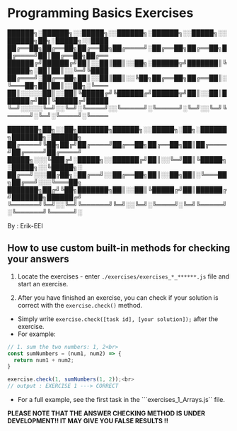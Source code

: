 # Programming Basics Exercises

██████╗░██████╗░░█████╗░░██████╗░██████╗░░█████╗░░██████╗██╗░█████╗░░████
██╔══██╗██╔══██╗██╔══██╗██╔════╝░██╔══██╗██╔══██╗██╔════╝██║██╔══██╗██╔══
██████╔╝██████╔╝██║░░██║██║░░██╗░██████╦╝███████║╚█████╗░██║██║░░╚═╝╚████
██╔═══╝░██╔══██╗██║░░██║██║░░╚██╗██╔══██╗██╔══██║░╚═══██╗██║██║░░██╗░╚═══
██║░░░░░██║░░██║╚█████╔╝╚██████╔╝██████╦╝██║░░██║██████╔╝██║╚█████╔╝█████
╚═╝░░░░░╚═╝░░╚═╝░╚════╝░░╚═════╝░╚═════╝░╚═╝░░╚═╝╚═════╝░╚═╝░╚════╝░╚════

███████╗██╗░░██╗███████╗██████╗░░█████╗░██╗░██████╗███████╗░██████╗
██╔════╝╚██╗██╔╝██╔════╝██╔══██╗██╔══██╗██║██╔════╝██╔════╝██╔════╝
█████╗░░░╚███╔╝░█████╗░░██████╔╝██║░░╚═╝██║╚█████╗░█████╗░░╚█████╗░
██╔══╝░░░██╔██╗░██╔══╝░░██╔══██╗██║░░██╗██║░╚═══██╗██╔══╝░░░╚═══██╗
███████╗██╔╝╚██╗███████╗██║░░██║╚█████╔╝██║██████╔╝███████╗██████╔╝
╚══════╝╚═╝░░╚═╝╚══════╝╚═╝░░╚═╝░╚════╝░╚═╝╚═════╝░╚══════╝╚═════╝░

By : Erik-EEI

How to use custom built-in methods for checking your answers
-----------------------------------------------

1. Locate the exercises - enter ```./exercises/exercises_*_******.js``` file and start an exercise.

2. After you have finished an exercise, you can check if your solution is correct with the ```exercise.check()``` method.
+ Simply write ```exercise.check([task id], [your solution]);``` after the exercise.
+ For example:
```javascript
// 1. sum the two numbers: 1, 2<br>
const sumNumbers = (num1, num2) => {
  return num1 + num2;
}

exercise.check(1, sumNumbers(1, 2));<br>
// output : EXERCISE 1 ---> CORRECT
```
+ For a full example, see the first task in the ```exercises_1_Arrays.js`` file.

**PLEASE NOTE THAT THE ANSWER CHECKING METHOD IS UNDER DEVELOPMENT!! IT MAY GIVE YOU FALSE RESULTS !!**